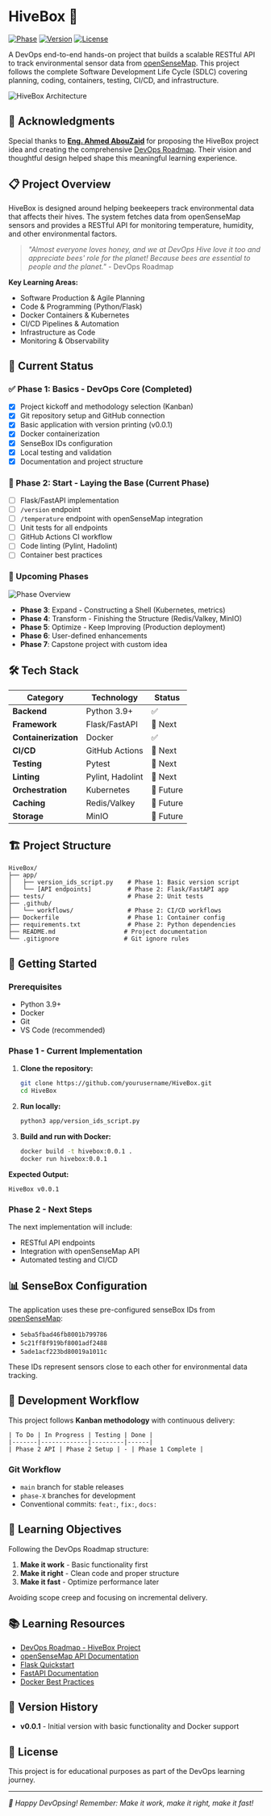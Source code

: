 # HiveBox 🐝

[![Phase](https://img.shields.io/badge/Phase-2%20(Start)-green)](https://devopsroadmap.io/projects/hivebox/)
[![Version](https://img.shields.io/badge/Version-v0.0.1-green)](https://github.com/abdo/HiveBox)
[![License](https://img.shields.io/badge/License-Educational-orange)](LICENSE)

A DevOps end-to-end hands-on project that builds a scalable RESTful API to track environmental sensor data from [openSenseMap](https://opensensemap.org/). This project follows the complete Software Development Life Cycle (SDLC) covering planning, coding, containers, testing, CI/CD, and infrastructure.

![HiveBox Architecture](https://devopsroadmap.io/projects/hivebox/img/hivebox-architecture-phase-2.png)

## 🙏 Acknowledgments

Special thanks to **[Eng. Ahmed AbouZaid](https://github.com/aabouzaid)** for proposing the HiveBox project idea and creating the comprehensive [DevOps Roadmap](https://devopsroadmap.io/projects/hivebox/). Their vision and thoughtful design helped shape this meaningful learning experience.

## 📋 Project Overview

HiveBox is designed around helping beekeepers track environmental data that affects their hives. The system fetches data from openSenseMap sensors and provides a RESTful API for monitoring temperature, humidity, and other environmental factors.

> *"Almost everyone loves honey, and we at DevOps Hive love it too and appreciate bees' role for the planet! Because bees are essential to people and the planet."* - DevOps Roadmap

**Key Learning Areas:**
- Software Production & Agile Planning
- Code & Programming (Python/Flask)
- Docker Containers & Kubernetes
- CI/CD Pipelines & Automation
- Infrastructure as Code
- Monitoring & Observability

## 🚀 Current Status

### ✅ Phase 1: Basics - DevOps Core (Completed)
- [x] Project kickoff and methodology selection (Kanban)
- [x] Git repository setup and GitHub connection
- [x] Basic application with version printing (v0.0.1)
- [x] Docker containerization
- [x] SenseBox IDs configuration
- [x] Local testing and validation
- [x] Documentation and project structure

### 🔄 Phase 2: Start - Laying the Base (Current Phase)
- [ ] Flask/FastAPI implementation
- [ ] `/version` endpoint
- [ ] `/temperature` endpoint with openSenseMap integration
- [ ] Unit tests for all endpoints
- [ ] GitHub Actions CI workflow
- [ ] Code linting (Pylint, Hadolint)
- [ ] Container best practices

### 📅 Upcoming Phases

![Phase Overview](https://devopsroadmap.io/projects/hivebox/img/hivebox-architecture-phase-3.png)

- **Phase 3**: Expand - Constructing a Shell (Kubernetes, metrics)
- **Phase 4**: Transform - Finishing the Structure (Redis/Valkey, MinIO)
- **Phase 5**: Optimize - Keep Improving (Production deployment)
- **Phase 6**: User-defined enhancements
- **Phase 7**: Capstone project with custom idea

## 🛠️ Tech Stack

| Category | Technology | Status |
|----------|------------|--------|
| **Backend** | Python 3.9+ | ✅ |
| **Framework** | Flask/FastAPI | 🔄 Next |
| **Containerization** | Docker | ✅ |
| **CI/CD** | GitHub Actions | 🔄 Next |
| **Testing** | Pytest | 🔄 Next |
| **Linting** | Pylint, Hadolint | 🔄 Next |
| **Orchestration** | Kubernetes | 📅 Future |
| **Caching** | Redis/Valkey | 📅 Future |
| **Storage** | MinIO | 📅 Future |

## 🏗️ Project Structure

```
HiveBox/
├── app/
│   ├── version_ids_script.py    # Phase 1: Basic version script
│   └── [API endpoints]          # Phase 2: Flask/FastAPI app
├── tests/                       # Phase 2: Unit tests
├── .github/
│   └── workflows/               # Phase 2: CI/CD workflows
├── Dockerfile                   # Phase 1: Container config
├── requirements.txt             # Phase 2: Python dependencies
├── README.md                   # Project documentation
└── .gitignore                  # Git ignore rules
```

## 🚀 Getting Started

### Prerequisites
- Python 3.9+
- Docker
- Git
- VS Code (recommended)

### Phase 1 - Current Implementation

1. **Clone the repository:**
   ```bash
   git clone https://github.com/yourusername/HiveBox.git
   cd HiveBox
   ```

2. **Run locally:**
   ```bash
   python3 app/version_ids_script.py
   ```

3. **Build and run with Docker:**
   ```bash
   docker build -t hivebox:0.0.1 .
   docker run hivebox:0.0.1
   ```

**Expected Output:**
```
HiveBox v0.0.1
```

### Phase 2 - Next Steps

The next implementation will include:
- RESTful API endpoints
- Integration with openSenseMap API
- Automated testing and CI/CD

## 📊 SenseBox Configuration

The application uses these pre-configured senseBox IDs from [openSenseMap](https://opensensemap.org/):
- `5eba5fbad46fb8001b799786`
- `5c21ff8f919bf8001adf2488`
- `5ade1acf223bd80019a1011c`

These IDs represent sensors close to each other for environmental data tracking.

## 🔧 Development Workflow

This project follows **Kanban methodology** with continuous delivery:

```
| To Do | In Progress | Testing | Done |
|-------|-------------|---------|------|
| Phase 2 API | Phase 2 Setup | - | Phase 1 Complete |
```

### Git Workflow
- `main` branch for stable releases
- `phase-X` branches for development
- Conventional commits: `feat:`, `fix:`, `docs:`

## 🎯 Learning Objectives

Following the DevOps Roadmap structure:
1. **Make it work** - Basic functionality first
2. **Make it right** - Clean code and proper structure  
3. **Make it fast** - Optimize performance later

Avoiding scope creep and focusing on incremental delivery.

## 📚 Learning Resources

- [DevOps Roadmap - HiveBox Project](https://devopsroadmap.io/projects/hivebox/)
- [openSenseMap API Documentation](https://docs.opensensemap.org/)
- [Flask Quickstart](https://flask.palletsprojects.com/en/2.0.x/quickstart/)
- [FastAPI Documentation](https://fastapi.tiangolo.com/)
- [Docker Best Practices](https://docs.docker.com/develop/dev-best-practices/)

## 🔄 Version History

- **v0.0.1** - Initial version with basic functionality and Docker support

## 📄 License

This project is for educational purposes as part of the DevOps learning journey.

---

*🐝 Happy DevOpsing! Remember: Make it work, make it right, make it fast!*